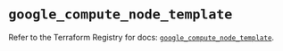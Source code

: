 # `google_compute_node_template`

Refer to the Terraform Registry for docs: [`google_compute_node_template`](https://registry.terraform.io/providers/hashicorp/google/5.40.0/docs/resources/compute_node_template).
